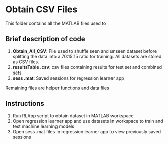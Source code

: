 # Obtain CSV Files
This folder contains all the MATLAB files used to 

## Brief description of code
1. **Obtain_All_CSV**: File used to shuffle seen and unseen dataset before splitting the data into a 70:15:15 ratio for training. All datasets are stored as CSV files.
2. **resultsTable .csv**: csv files containing results for test set and combined sets
3. **sess .mat**: Saved sessions for regression learner app

Remaining files are helper functions and data files

## Instructions
1. Run RLApp script to obtain dataset in MATLAB workspace
2. Open regression learner app and use datasets in workspace to train and test machine learning models
3. Open sess .mat files in regression learner app to view previously saved sessions
